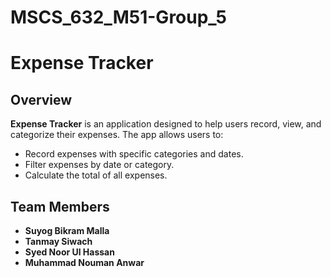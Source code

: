 # MSCS_632_M51-Group_5

# Expense Tracker

## Overview

**Expense Tracker** is an application designed to help users record, view, and categorize their expenses. The app allows users to:

- Record expenses with specific categories and dates.
- Filter expenses by date or category.
- Calculate the total of all expenses.

## Team Members

- **Suyog Bikram Malla**
- **Tanmay Siwach**
- **Syed Noor Ul Hassan**
- **Muhammad Nouman Anwar**

